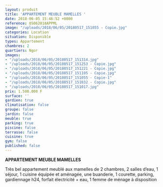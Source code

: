 ```yaml
---
layout: produit
title: 'APPARTEMENT MEUBLE MAMELLES '
date: 2018-06-05 15:46:52 +0000
reference: 05062018APPML
image: "/uploads/2018/06/05/20180517_151055 - Copie.jpg"
categories: Location
situation: Disponible
types: Appartement
chambres: 2
quartiers: Ngor
images:
- "/uploads/2018/06/05/20180517_151314.jpg"
- "/uploads/2018/06/05/20180517_151253 - Copie.jpg"
- "/uploads/2018/06/05/20180517_151221 - Copie.jpg"
- "/uploads/2018/06/05/20180517_151105 - Copie.jpg"
- "/uploads/2018/06/05/20180517_151055 - Copie-1"
- "/uploads/2018/06/05/20180517_151032 - Copie.jpg"
- "/uploads/2018/06/05/20180517_151017.jpg"
prix: 1.500.000 F
surface: ''
gardien: true
climatisation: false
groupe: false
jardin: false
meuble: true
parking: true
piscine: false
terrasse: false
cuisine: true
gym: false
published: false
---
```

**APPARTEMENT MEUBLE MAMELLES** 

Très bel appartement meublé aux mamelles de 2 chambres, 2 salles d’eau, 1 séjour, 1 cuisine équipée et aménagée, une buanderie, 1 courette, parking, gardiennage h24, forfait électricité + eau, 1 femme de ménage à disposition